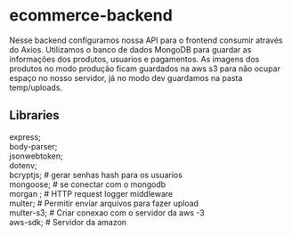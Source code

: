 # ecommerce-backend
  Nesse backend configuramos nossa API para o frontend consumir através do Axios. 
  Utilizamos o banco de dados MongoDB para guardar as informações dos produtos, usuarios e pagamentos.
  As imagens dos produtos no modo produção ficam guardados na aws s3 para não ocupar espaço no nosso servidor, já no modo dev guardamos na pasta temp/uploads.
  
## Libraries

  express; </br>
  body-parser; </br>
  jsonwebtoken; </br>
  dotenv; </br>
  bcryptjs;     # gerar senhas hash para os usuarios </br>
  mongoose;     # se conectar com o mongodb </br>
  morgan  ;     # HTTP request logger middleware </br>
  multer;       # Permitir enviar arquivos para fazer upload </br>
  multer-s3;    # Criar conexao com o servidor da aws -3 </br>
  aws-sdk;      # Servidor da amazon </br>
 
  
